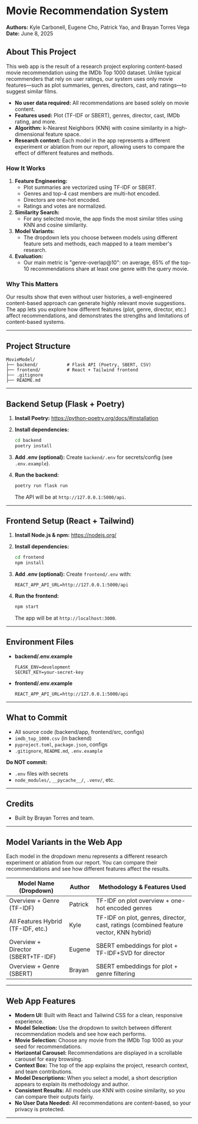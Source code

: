 # Movie Recommendation System

**Authors:** Kyle Carbonell, Eugene Cho, Patrick Yao, and Brayan Torres Vega  
**Date:** June 8, 2025

## About This Project

This web app is the result of a research project exploring content-based movie recommendation using the IMDb Top 1000 dataset. Unlike typical recommenders that rely on user ratings, our system uses only movie features—such as plot summaries, genres, directors, cast, and ratings—to suggest similar films.

- **No user data required:** All recommendations are based solely on movie content.
- **Features used:** Plot (TF-IDF or SBERT), genres, director, cast, IMDb rating, and more.
- **Algorithm:** k-Nearest Neighbors (KNN) with cosine similarity in a high-dimensional feature space.
- **Research context:** Each model in the app represents a different experiment or ablation from our report, allowing users to compare the effect of different features and methods.

### How It Works

1. **Feature Engineering:**  
   - Plot summaries are vectorized using TF-IDF or SBERT.
   - Genres and top-4 cast members are multi-hot encoded.
   - Directors are one-hot encoded.
   - Ratings and votes are normalized.
2. **Similarity Search:**  
   - For any selected movie, the app finds the most similar titles using KNN and cosine similarity.
3. **Model Variants:**  
   - The dropdown lets you choose between models using different feature sets and methods, each mapped to a team member's research.
4. **Evaluation:**  
   - Our main metric is "genre-overlap@10": on average, 65% of the top-10 recommendations share at least one genre with the query movie.

### Why This Matters

Our results show that even without user histories, a well-engineered content-based approach can generate highly relevant movie suggestions. The app lets you explore how different features (plot, genre, director, etc.) affect recommendations, and demonstrates the strengths and limitations of content-based systems.

---

## Project Structure

```
MovieModel/
├── backend/           # Flask API (Poetry, SBERT, CSV)
├── frontend/          # React + Tailwind frontend
├── .gitignore
├── README.md
```

---

## Backend Setup (Flask + Poetry)

1. **Install Poetry:**
   https://python-poetry.org/docs/#installation

2. **Install dependencies:**
   ```bash
   cd backend
   poetry install
   ```

3. **Add .env (optional):**
   Create `backend/.env` for secrets/config (see `.env.example`).

4. **Run the backend:**
   ```bash
   poetry run flask run
   ```
   The API will be at `http://127.0.0.1:5000/api`.

---

## Frontend Setup (React + Tailwind)

1. **Install Node.js & npm:**
   https://nodejs.org/

2. **Install dependencies:**
   ```bash
   cd frontend
   npm install
   ```

3. **Add .env (optional):**
   Create `frontend/.env` with:
   ```env
   REACT_APP_API_URL=http://127.0.0.1:5000/api
   ```

4. **Run the frontend:**
   ```bash
   npm start
   ```
   The app will be at `http://localhost:3000`.

---

## Environment Files

- **backend/.env.example**
  ```env
  FLASK_ENV=development
  SECRET_KEY=your-secret-key
  ```
- **frontend/.env.example**
  ```env
  REACT_APP_API_URL=http://127.0.0.1:5000/api
  ```

---

## What to Commit
- All source code (backend/app, frontend/src, configs)
- `imdb_top_1000.csv` (in backend)
- `pyproject.toml`, `package.json`, configs
- `.gitignore`, `README.md`, `.env.example`

**Do NOT commit:**
- `.env` files with secrets
- `node_modules/`, `__pycache__/`, `.venv/`, etc.

---

## Credits
- Built by Brayan Torres and team.

---

## Model Variants in the Web App

Each model in the dropdown menu represents a different research experiment or ablation from our report. You can compare their recommendations and see how different features affect the results.

| Model Name (Dropdown)                | Author    | Methodology & Features Used                                                                 |
|--------------------------------------|-----------|--------------------------------------------------------------------------------------------|
| Overview + Genre (TF-IDF)            | Patrick   | TF-IDF on plot overview + one-hot encoded genres                                            |
| All Features Hybrid (TF-IDF, etc.)   | Kyle      | TF-IDF on plot, genres, director, cast, ratings (combined feature vector, KNN hybrid)       |
| Overview + Director (SBERT+TF-IDF)   | Eugene    | SBERT embeddings for plot + TF-IDF+SVD for director                                         |
| Overview + Genre (SBERT)             | Brayan    | SBERT embeddings for plot + genre filtering                                                 |

---

## Web App Features

- **Modern UI:** Built with React and Tailwind CSS for a clean, responsive experience.
- **Model Selection:** Use the dropdown to switch between different recommendation models and see how each performs.
- **Movie Selection:** Choose any movie from the IMDb Top 1000 as your seed for recommendations.
- **Horizontal Carousel:** Recommendations are displayed in a scrollable carousel for easy browsing.
- **Context Box:** The top of the app explains the project, research context, and team contributions.
- **Model Descriptions:** When you select a model, a short description appears to explain its methodology and author.
- **Consistent Results:** All models use KNN with cosine similarity, so you can compare their outputs fairly.
- **No User Data Needed:** All recommendations are content-based, so your privacy is protected.

--- 